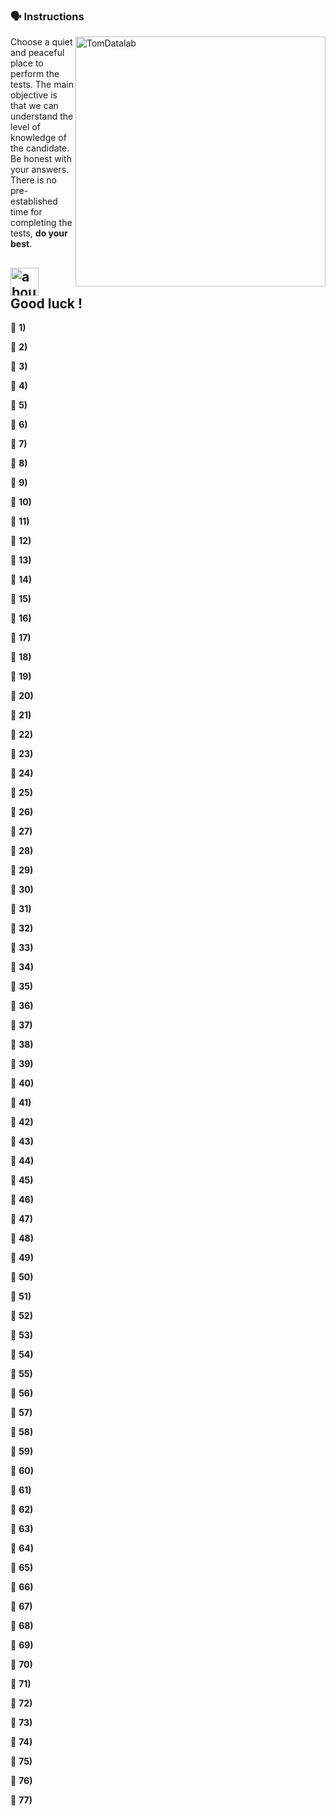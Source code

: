 ### :speaking_head: Instructions
<img src="https://raw.githubusercontent.com/MicaelliMedeiros/micaellimedeiros/master/image/computer-illustration.png" min-width="400px" max-width="400px" width="400px" align="right" alt="TomDatalab">

<p align="left"> 
  Choose a quiet and peaceful place to perform the tests. The main objective is that we can understand the level of knowledge of the candidate. Be honest with your answers. There is no pre-established time for completing the tests, <strong>do your best</strong>.<br>
</p>

## <img width="45" alt="about" src="https://raw.github.com/elizarov/elizarov/master/about.png"> Good luck !

:blue_book: <strong><b>1)</b></strong> 

:blue_book: <strong><b>2)</b></strong> 

:blue_book: <strong><b>3)</b></strong> 

:blue_book: <strong><b>4)</b></strong> 

:blue_book: <strong><b>5)</b></strong> 

:blue_book: <strong><b>6)</b></strong> 

:blue_book: <strong><b>7)</b></strong> 

:blue_book: <strong><b>8)</b></strong> 

:blue_book: <strong><b>9)</b></strong> 

:blue_book: <strong><b>10)</b></strong> 

:blue_book: <strong><b>11)</b></strong> 

:blue_book: <strong><b>12)</b></strong> 

:blue_book: <strong><b>13)</b></strong>

:blue_book: <strong><b>14)</b></strong> 

:blue_book: <strong><b>15)</b></strong> 

:blue_book: <strong><b>16)</b></strong> 

:blue_book: <strong><b>17)</b></strong> 

:blue_book: <strong><b>18)</b></strong> 

:blue_book: <strong><b>19)</b></strong> 

:blue_book: <strong><b>20)</b></strong> 

:blue_book: <strong><b>21)</b></strong> 

:blue_book: <strong><b>22)</b></strong> 

:blue_book: <strong><b>23)</b></strong> 

:blue_book: <strong><b>24)</b></strong> 

:blue_book: <strong><b>25)</b></strong> 

:blue_book: <strong><b>26)</b></strong> 

:blue_book: <strong><b>27)</b></strong> 

:blue_book: <strong><b>28)</b></strong> 

:blue_book: <strong><b>29)</b></strong> 

:blue_book: <strong><b>30)</b></strong> 

:blue_book: <strong><b>31)</b></strong> 

:blue_book: <strong><b>32)</b></strong> 

:blue_book: <strong><b>33)</b></strong> 

:blue_book: <strong><b>34)</b></strong> 

:blue_book: <strong><b>35)</b></strong> 

:blue_book: <strong><b>36)</b></strong> 

:blue_book: <strong><b>37)</b></strong> 

:blue_book: <strong><b>38)</b></strong> 

:blue_book: <strong><b>39)</b></strong> 

:blue_book: <strong><b>40)</b></strong> 

:blue_book: <strong><b>41)</b></strong> 

:blue_book: <strong><b>42)</b></strong> 

:blue_book: <strong><b>43)</b></strong> 

:blue_book: <strong><b>44)</b></strong> 

:blue_book: <strong><b>45)</b></strong> 

:blue_book: <strong><b>46)</b></strong> 

:blue_book: <strong><b>47)</b></strong> 

:blue_book: <strong><b>48)</b></strong> 

:blue_book: <strong><b>49)</b></strong> 

:blue_book: <strong><b>50)</b></strong> 

:blue_book: <strong><b>51)</b></strong> 

:blue_book: <strong><b>52)</b></strong> 

:blue_book: <strong><b>53)</b></strong> 

:blue_book: <strong><b>54)</b></strong> 

:blue_book: <strong><b>55)</b></strong> 

:blue_book: <strong><b>56)</b></strong> 

:blue_book: <strong><b>57)</b></strong> 

:blue_book: <strong><b>58)</b></strong> 

:blue_book: <strong><b>59)</b></strong> 

:blue_book: <strong><b>60)</b></strong> 

:blue_book: <strong><b>61)</b></strong> 

:blue_book: <strong><b>62)</b></strong> 

:blue_book: <strong><b>63)</b></strong> 

:blue_book: <strong><b>64)</b></strong> 

:blue_book: <strong><b>65)</b></strong> 

:blue_book: <strong><b>66)</b></strong> 

:blue_book: <strong><b>67)</b></strong> 

:blue_book: <strong><b>68)</b></strong> 

:blue_book: <strong><b>69)</b></strong> 

:blue_book: <strong><b>70)</b></strong> 

:blue_book: <strong><b>71)</b></strong> 

:blue_book: <strong><b>72)</b></strong> 

:blue_book: <strong><b>73)</b></strong> 

:blue_book: <strong><b>74)</b></strong> 

:blue_book: <strong><b>75)</b></strong> 

:blue_book: <strong><b>76)</b></strong> 

:blue_book: <strong><b>77)</b></strong> 
